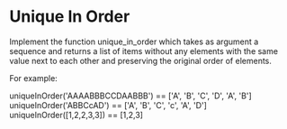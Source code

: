 # Unique In Order

Implement the function unique_in_order which takes as argument a sequence and returns a list of items without any elements with the same value next to each other and preserving the original order of elements.

For example:

uniqueInOrder('AAAABBBCCDAABBB') == ['A', 'B', 'C', 'D', 'A', 'B']
uniqueInOrder('ABBCcAD') == ['A', 'B', 'C', 'c', 'A', 'D']
uniqueInOrder([1,2,2,3,3]) == [1,2,3]
